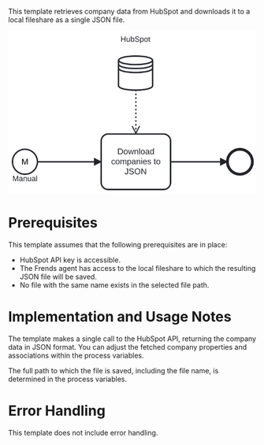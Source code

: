 This template retrieves company data from HubSpot and downloads it to a local fileshare as a single JSON file.

![Template](assets/HubSpot_to_JSON_-_Companies.svg)

# Prerequisites

This template assumes that the following prerequisites are in place:

- HubSpot API key is accessible.
- The Frends agent has access to the local fileshare to which the resulting JSON file will be saved.
- No file with the same name exists in the selected file path.

# Implementation and Usage Notes

The template makes a single call to the HubSpot API, returning the company data in JSON format. You can adjust the fetched company properties and associations within the process variables. 

The full path to which the file is saved, including the file name, is determined in the process variables.

# Error Handling

This template does not include error handling.
